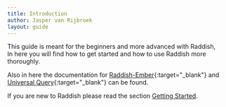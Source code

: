 ```yaml
---
title: Introduction
author: Jasper van Rijbroek
layout: guide
---
```


This guide is meant for the beginners and more advanced with Raddish,  
In here you will find how to get started and how to use Raddish more thoroughly.

Also in here the documentation for [Raddish-Ember](https://github.com/JaspervRijbroek/raddish-ember){:target="_blank"} and [Universal Query](https://github.com/JaspervRijbroek/universal-query){:target="_blank"} can be found.

If you are new to Raddish please read the section [Getting Started](/guide/getting-started.html).